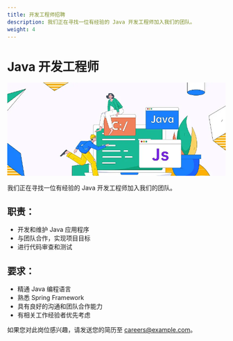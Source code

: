 ```yaml
---
title: 开发工程师招聘
description: 我们正在寻找一位有经验的 Java 开发工程师加入我们的团队。
weight: 4
---
```


<div class="intro py-5">
  <div class="container">
    <div class="row">
      <div class="col-12 col-md-7 col-lg-6">
        <h1 class="mb-4">Java 开发工程师</h1>
        <div class="text-center mb-4">
          <img alt="Java 开发工程师" class="img-fluid intro-image" src="/assets/images/java_engineer.webp" />
        </div>
        <p class="lead mb-4">我们正在寻找一位有经验的 Java 开发工程师加入我们的团队。</p>
        <h2 class="h4 mb-3">职责：</h2>
        <ul class="list-unstyled mb-4">
          <li class="mb-2">开发和维护 Java 应用程序</li>
          <li class="mb-2">与团队合作，实现项目目标</li>
          <li class="mb-2">进行代码审查和测试</li>
        </ul>
        <h2 class="h4 mb-3">要求：</h2>
        <ul class="list-unstyled mb-4">
          <li class="mb-2">精通 Java 编程语言</li>
          <li class="mb-2">熟悉 Spring Framework</li>
          <li class="mb-2">具有良好的沟通和团队合作能力</li>
          <li class="mb-2">有相关工作经验者优先考虑</li>
        </ul>
        <p class="mb-0">如果您对此岗位感兴趣，请发送您的简历至 <a href="mailto:careers@example.com">careers@example.com</a>。</p>
      </div>
    </div>
  </div>
</div>

